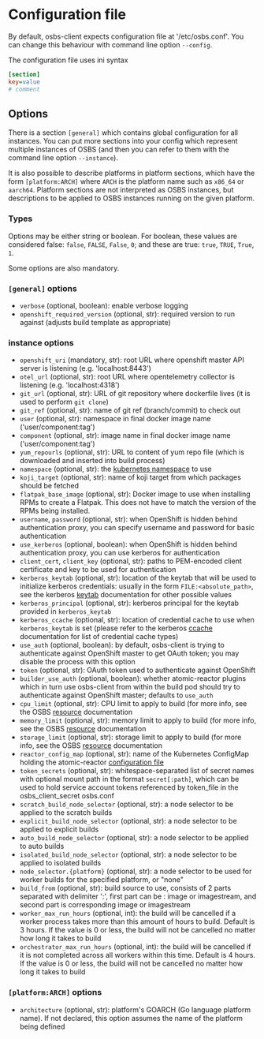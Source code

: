 # Configuration file

By default, osbs-client expects configuration file at '/etc/osbs.conf'. You can
change this behaviour with command line option `--config`.

The configuration file uses ini syntax

```ini
[section]
key=value
# comment
```

## Options

There is a section `[general]` which contains global configuration for all
instances. You can put more sections into your config which represent multiple
instances of OSBS (and then you can refer to them with the command line option
`--instance`).

It is also possible to describe platforms in platform sections, which have the
form `[platform:ARCH]` where `ARCH` is the platform name such as `x86_64` or
`aarch64`. Platform sections are not interpreted as OSBS instances, but
descriptions to be applied to OSBS instances running on the given platform.

### Types

Options may be either string or boolean. For boolean, these values are
considered false: `false`, `FALSE`, `False`, `0`; and these are true: `true`,
`TRUE`, `True`, `1`.

Some options are also mandatory.

### `[general]` options

- `verbose` (optional, boolean): enable verbose logging
- `openshift_required_version` (optional, str): required version to run against
  (adjusts build template as appropriate)

### instance options

- `openshift_uri` (mandatory, str): root URL where openshift master API server
  is listening (e.g. 'localhost:8443')
- `otel_url` (optional, str): root URL where opentelemetry collector is 
  listening (e.g. 'localhost:4318')
- `git_url` (optional, str): URL of git repository where dockerfile lives (it is
  used to perform `git clone`)
- `git_ref` (optional, str): name of git ref (branch/commit) to check out
- `user` (optional, str): namespace in final docker image name
  ('user/component:tag')
- `component` (optional, str): image name in final docker image name
  ('user/component:tag')
- `yum_repourls` (optional, str): URL to content of yum repo file (which is
  downloaded and inserted into build process)
- `namespace` (optional, str): the [kubernetes namespace][] to use
- `koji_target` (optional, str): name of koji target from which packages should
  be fetched
- `flatpak_base_image` (optional, str): Docker image to use when installing RPMs
  to create a Flatpak. This does not have to match the version of the RPMs being
  installed.
- `username`, `password` (optional, str): when OpenShift is hidden behind
  authentication proxy, you can specify username and password for basic
  authentication
- `use_kerberos` (optional, boolean): when OpenShift is hidden behind
  authentication proxy, you can use kerberos for authentication
- `client_cert`, `client_key` (optional, str): paths to PEM-encoded client
  certificate and key to be used for authentication
- `kerberos_keytab` (optional, str): location of the keytab that will be used to
  initialize kerberos credentials: usually in the form `FILE:<absolute_path>`,
  see the kerberos [keytab][] documentation for other possible values
- `kerberos_principal` (optional, str): kerberos principal for the keytab
  provided in `kerberos_keytab`
- `kerberos_ccache` (optional, str): location of credential cache to use when
  `kerberos_keytab` is set (please refer to the kerberos [ccache][]
  documentation for list of credential cache types)
- `use_auth` (optional, boolean): by default, osbs-client is trying to
  authenticate against OpenShift master to get OAuth token; you may disable the
  process with this option
- `token` (optional, str): OAuth token used to authenticate against OpenShift
- `builder_use_auth` (optional, boolean): whether atomic-reactor plugins which
  in turn use osbs-client from within the build pod should try to authenticate
  against OpenShift master; defaults to `use_auth`
- `cpu_limit` (optional, str): CPU limit to apply to build (for more info, see
  the OSBS [resource][] documentation
- `memory_limit` (optional, str): memory limit to apply to build (for more info,
  see the OSBS [resource][] documentation
- `storage_limit` (optional, str): storage limit to apply to build (for more
  info, see the OSBS [resource][] documentation
- `reactor_config_map` (optional, str): name of the Kubernetes ConfigMap holding
  the atomic-reactor [configuration file][]
- `token_secrets` (optional, str): whitespace-separated list of secret names
  with optional mount path in the format `secret[:path]`, which can be used to
  hold service account tokens referenced by token_file in the osbs_client_secret
  osbs.conf
- `scratch_build_node_selector` (optional, str): a node selector to be applied
  to the scratch builds
- `explicit_build_node_selector` (optional, str): a node selector to be applied
  to explicit builds
- `auto_build_node_selector` (optional, str): a node selector to be applied to
  auto builds
- `isolated_build_node_selector` (optional, str): a node selector to be applied
  to isolated builds
- `node_selector.{platform}` (optional, str): a node selector to be used for
  worker builds for the specified platform, or "none"
- `build_from` (optional, str): build source to use, consists of 2 parts
  separated with delimiter ':', first part can be : image or imagestream, and
  second part is corresponding image or imagestream
- `worker_max_run_hours` (optional, int): the build will be cancelled if a
  worker process takes more than this amount of hours to build. Default is 3
  hours. If the value is 0 or less, the build will not be cancelled no matter
  how long it takes to build
- `orchestrator_max_run_hours` (optional, int): the build will be cancelled if
  it is not completed across all workers within this time. Default is 4 hours.
  If the value is 0 or less, the build will not be cancelled no matter how long
  it takes to build

### `[platform:ARCH]` options

- `architecture` (optional, str): platform's GOARCH (Go language platform name).
  If not declared, this option assumes the name of the platform being defined

[kubernetes namespace]: https://github.com/GoogleCloudPlatform/kubernetes/blob/master/docs/namespaces.md
[keytab]: http://web.mit.edu/Kerberos/krb5-latest/doc/basic/keytab_def.html
[ccache]: http://web.mit.edu/Kerberos/krb5-latest/doc/basic/ccache_def.html
[resource]: .//resource.md
[configuration file]: https://github.com/containerbuildsystem/atomic-reactor/blob/master/docs/config.md
[Build]: https://docs.openshift.org/latest/dev_guide/builds.html
[atomic-reactor]: https://github.com/containerbuildsystem/atomic-reactor
